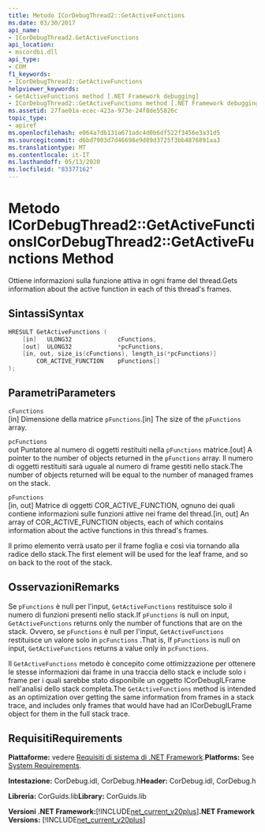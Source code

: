 ```yaml
---
title: Metodo ICorDebugThread2::GetActiveFunctions
ms.date: 03/30/2017
api_name:
- ICorDebugThread2.GetActiveFunctions
api_location:
- mscordbi.dll
api_type:
- COM
f1_keywords:
- ICorDebugThread2::GetActiveFunctions
helpviewer_keywords:
- GetActiveFunctions method [.NET Framework debugging]
- ICorDebugThread2::GetActiveFunctions method [.NET Framework debugging]
ms.assetid: 27fae01a-ecec-423a-973e-24f8de55826c
topic_type:
- apiref
ms.openlocfilehash: e064a7db131a671adc4d0b6df522f3456e3a31d5
ms.sourcegitcommit: d6bd7903d7d46698e9d89d3725f3bb4876891aa3
ms.translationtype: MT
ms.contentlocale: it-IT
ms.lasthandoff: 05/13/2020
ms.locfileid: "83377162"
---
```

# <a name="icordebugthread2getactivefunctions-method"></a><span data-ttu-id="5f50f-102">Metodo ICorDebugThread2::GetActiveFunctions</span><span class="sxs-lookup"><span data-stu-id="5f50f-102">ICorDebugThread2::GetActiveFunctions Method</span></span>
<span data-ttu-id="5f50f-103">Ottiene informazioni sulla funzione attiva in ogni frame del thread.</span><span class="sxs-lookup"><span data-stu-id="5f50f-103">Gets information about the active function in each of this thread's frames.</span></span>  
  
## <a name="syntax"></a><span data-ttu-id="5f50f-104">Sintassi</span><span class="sxs-lookup"><span data-stu-id="5f50f-104">Syntax</span></span>  
  
```cpp  
HRESULT GetActiveFunctions (  
    [in]   ULONG32             cFunctions,  
    [out]  ULONG32             *pcFunctions,  
    [in, out, size_is(cFunctions), length_is(*pcFunctions)]  
        COR_ACTIVE_FUNCTION    pFunctions[]  
);  
```  
  
## <a name="parameters"></a><span data-ttu-id="5f50f-105">Parametri</span><span class="sxs-lookup"><span data-stu-id="5f50f-105">Parameters</span></span>  
 `cFunctions`  
 <span data-ttu-id="5f50f-106">[in] Dimensione della matrice `pFunctions`.</span><span class="sxs-lookup"><span data-stu-id="5f50f-106">[in] The size of the `pFunctions` array.</span></span>  
  
 `pcFunctions`  
 <span data-ttu-id="5f50f-107">out Puntatore al numero di oggetti restituiti nella `pFunctions` matrice.</span><span class="sxs-lookup"><span data-stu-id="5f50f-107">[out] A pointer to the number of objects returned in the `pFunctions` array.</span></span> <span data-ttu-id="5f50f-108">Il numero di oggetti restituiti sarà uguale al numero di frame gestiti nello stack.</span><span class="sxs-lookup"><span data-stu-id="5f50f-108">The number of objects returned will be equal to the number of managed frames on the stack.</span></span>  
  
 `pFunctions`  
 <span data-ttu-id="5f50f-109">[in, out] Matrice di oggetti COR_ACTIVE_FUNCTION, ognuno dei quali contiene informazioni sulle funzioni attive nei frame del thread.</span><span class="sxs-lookup"><span data-stu-id="5f50f-109">[in, out] An array of COR_ACTIVE_FUNCTION objects, each of which contains information about the active functions in this thread's frames.</span></span>  
  
 <span data-ttu-id="5f50f-110">Il primo elemento verrà usato per il frame foglia e così via tornando alla radice dello stack.</span><span class="sxs-lookup"><span data-stu-id="5f50f-110">The first element will be used for the leaf frame, and so on back to the root of the stack.</span></span>  
  
## <a name="remarks"></a><span data-ttu-id="5f50f-111">Osservazioni</span><span class="sxs-lookup"><span data-stu-id="5f50f-111">Remarks</span></span>  
 <span data-ttu-id="5f50f-112">Se `pFunctions` è null per l'input, `GetActiveFunctions` restituisce solo il numero di funzioni presenti nello stack.</span><span class="sxs-lookup"><span data-stu-id="5f50f-112">If `pFunctions` is null on input, `GetActiveFunctions` returns only the number of functions that are on the stack.</span></span> <span data-ttu-id="5f50f-113">Ovvero, se `pFunctions` è null per l'input, `GetActiveFunctions` restituisce un valore solo in `pcFunctions` .</span><span class="sxs-lookup"><span data-stu-id="5f50f-113">That is, If `pFunctions` is null on input, `GetActiveFunctions` returns a value only in `pcFunctions`.</span></span>  
  
 <span data-ttu-id="5f50f-114">Il `GetActiveFunctions` metodo è concepito come ottimizzazione per ottenere le stesse informazioni dai frame in una traccia dello stack e include solo i frame per i quali sarebbe stato disponibile un oggetto ICorDebugILFrame nell'analisi dello stack completa.</span><span class="sxs-lookup"><span data-stu-id="5f50f-114">The `GetActiveFunctions` method is intended as an optimization over getting the same information from frames in a stack trace, and includes only frames that would have had an ICorDebugILFrame object for them in the full stack trace.</span></span>  
  
## <a name="requirements"></a><span data-ttu-id="5f50f-115">Requisiti</span><span class="sxs-lookup"><span data-stu-id="5f50f-115">Requirements</span></span>  
 <span data-ttu-id="5f50f-116">**Piattaforme:** vedere [Requisiti di sistema di .NET Framework](../../get-started/system-requirements.md).</span><span class="sxs-lookup"><span data-stu-id="5f50f-116">**Platforms:** See [System Requirements](../../get-started/system-requirements.md).</span></span>  
  
 <span data-ttu-id="5f50f-117">**Intestazione:** CorDebug.idl, CorDebug.h</span><span class="sxs-lookup"><span data-stu-id="5f50f-117">**Header:** CorDebug.idl, CorDebug.h</span></span>  
  
 <span data-ttu-id="5f50f-118">**Libreria:** CorGuids.lib</span><span class="sxs-lookup"><span data-stu-id="5f50f-118">**Library:** CorGuids.lib</span></span>  
  
 <span data-ttu-id="5f50f-119">**Versioni .NET Framework:**[!INCLUDE[net_current_v20plus](../../../../includes/net-current-v20plus-md.md)]</span><span class="sxs-lookup"><span data-stu-id="5f50f-119">**.NET Framework Versions:** [!INCLUDE[net_current_v20plus](../../../../includes/net-current-v20plus-md.md)]</span></span>
